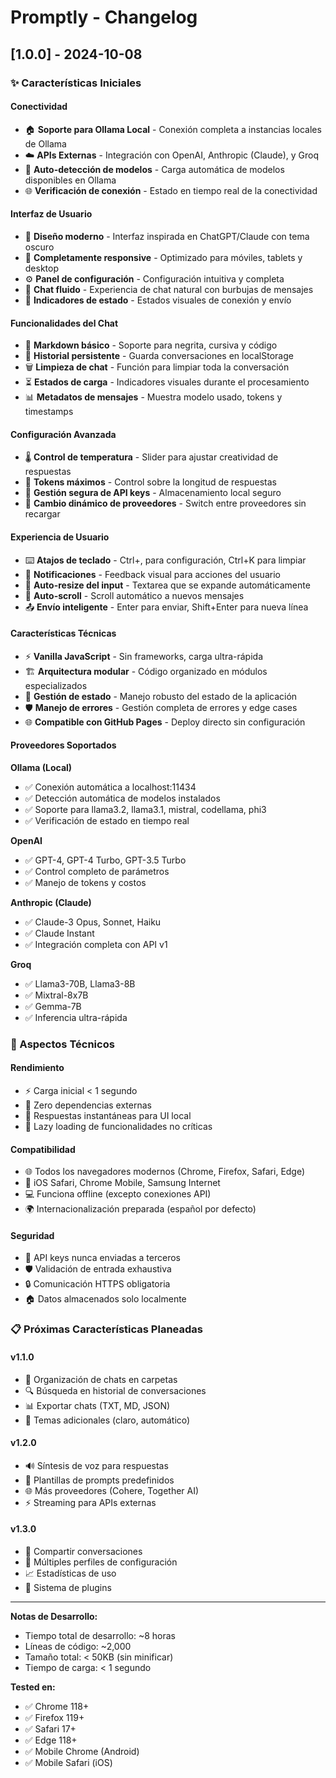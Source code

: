# Promptly - Changelog

## [1.0.0] - 2024-10-08

### ✨ Características Iniciales

#### Conectividad
- 🏠 **Soporte para Ollama Local** - Conexión completa a instancias locales de Ollama
- ☁️ **APIs Externas** - Integración con OpenAI, Anthropic (Claude), y Groq
- 🔄 **Auto-detección de modelos** - Carga automática de modelos disponibles en Ollama
- 🌐 **Verificación de conexión** - Estado en tiempo real de la conectividad

#### Interfaz de Usuario
- 🎨 **Diseño moderno** - Interfaz inspirada en ChatGPT/Claude con tema oscuro
- 📱 **Completamente responsive** - Optimizado para móviles, tablets y desktop
- ⚙️ **Panel de configuración** - Configuración intuitiva y completa
- 💬 **Chat fluido** - Experiencia de chat natural con burbujas de mensajes
- 🎯 **Indicadores de estado** - Estados visuales de conexión y envío

#### Funcionalidades del Chat
- 📝 **Markdown básico** - Soporte para negrita, cursiva y código
- 💾 **Historial persistente** - Guarda conversaciones en localStorage
- 🗑️ **Limpieza de chat** - Función para limpiar toda la conversación
- ⏳ **Estados de carga** - Indicadores visuales durante el procesamiento
- 📊 **Metadatos de mensajes** - Muestra modelo usado, tokens y timestamps

#### Configuración Avanzada
- 🌡️ **Control de temperatura** - Slider para ajustar creatividad de respuestas
- 🔢 **Tokens máximos** - Control sobre la longitud de respuestas
- 🔑 **Gestión segura de API keys** - Almacenamiento local seguro
- 🔄 **Cambio dinámico de proveedores** - Switch entre proveedores sin recargar

#### Experiencia de Usuario
- ⌨️ **Atajos de teclado** - Ctrl+, para configuración, Ctrl+K para limpiar
- 🔔 **Notificaciones** - Feedback visual para acciones del usuario
- 📏 **Auto-resize del input** - Textarea que se expande automáticamente
- 🎯 **Auto-scroll** - Scroll automático a nuevos mensajes
- 📤 **Envío inteligente** - Enter para enviar, Shift+Enter para nueva línea

#### Características Técnicas
- ⚡ **Vanilla JavaScript** - Sin frameworks, carga ultra-rápida
- 🏗️ **Arquitectura modular** - Código organizado en módulos especializados
- 💾 **Gestión de estado** - Manejo robusto del estado de la aplicación
- 🛡️ **Manejo de errores** - Gestión completa de errores y edge cases
- 🌐 **Compatible con GitHub Pages** - Deploy directo sin configuración

#### Proveedores Soportados

**Ollama (Local)**
- ✅ Conexión automática a localhost:11434
- ✅ Detección automática de modelos instalados
- ✅ Soporte para llama3.2, llama3.1, mistral, codellama, phi3
- ✅ Verificación de estado en tiempo real

**OpenAI**
- ✅ GPT-4, GPT-4 Turbo, GPT-3.5 Turbo
- ✅ Control completo de parámetros
- ✅ Manejo de tokens y costos

**Anthropic (Claude)**
- ✅ Claude-3 Opus, Sonnet, Haiku
- ✅ Claude Instant
- ✅ Integración completa con API v1

**Groq**
- ✅ Llama3-70B, Llama3-8B
- ✅ Mixtral-8x7B
- ✅ Gemma-7B
- ✅ Inferencia ultra-rápida

### 🔧 Aspectos Técnicos

#### Rendimiento
- ⚡ Carga inicial < 1 segundo
- 🎯 Zero dependencias externas
- 💨 Respuestas instantáneas para UI local
- 🔄 Lazy loading de funcionalidades no críticas

#### Compatibilidad
- 🌐 Todos los navegadores modernos (Chrome, Firefox, Safari, Edge)
- 📱 iOS Safari, Chrome Mobile, Samsung Internet
- 💻 Funciona offline (excepto conexiones API)
- 🌍 Internacionalización preparada (español por defecto)

#### Seguridad
- 🔐 API keys nunca enviadas a terceros
- 🛡️ Validación de entrada exhaustiva
- 🔒 Comunicación HTTPS obligatoria
- 🏠 Datos almacenados solo localmente

### 📋 Próximas Características Planeadas

#### v1.1.0
- 📂 Organización de chats en carpetas
- 🔍 Búsqueda en historial de conversaciones
- 📊 Exportar chats (TXT, MD, JSON)
- 🎨 Temas adicionales (claro, automático)

#### v1.2.0
- 🔊 Síntesis de voz para respuestas
- 📝 Plantillas de prompts predefinidos
- 🌐 Más proveedores (Cohere, Together AI)
- ⚡ Streaming para APIs externas

#### v1.3.0
- 🔗 Compartir conversaciones
- 👥 Múltiples perfiles de configuración
- 📈 Estadísticas de uso
- 🔌 Sistema de plugins

---

**Notas de Desarrollo:**
- Tiempo total de desarrollo: ~8 horas
- Líneas de código: ~2,000
- Tamaño total: < 50KB (sin minificar)
- Tiempo de carga: < 1 segundo

**Tested en:**
- ✅ Chrome 118+
- ✅ Firefox 119+
- ✅ Safari 17+
- ✅ Edge 118+
- ✅ Mobile Chrome (Android)
- ✅ Mobile Safari (iOS)